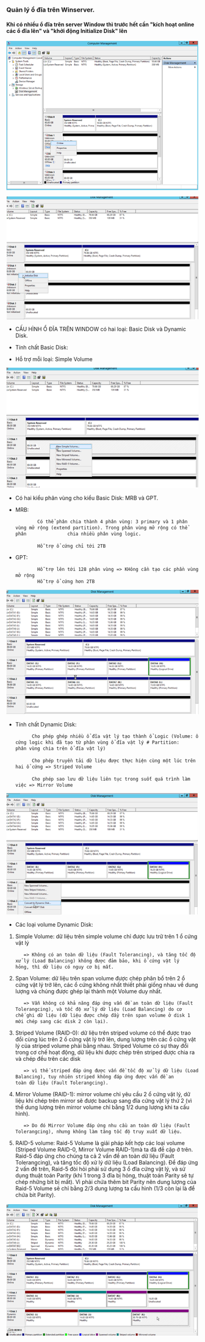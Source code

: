 ### Quản lý ổ đĩa trên Winserver.

#### Khi có nhiều ổ đĩa trên server Window thì trước hết cần "kích hoạt online các ổ đĩa lên" và "khởi động Initialize Disk" lên

![](/image/1.1.png)

![](/image/2.2.png)

- CẤU HÌNH Ổ ĐĨA TRÊN WINDOW có hai loại: Basic Disk và Dynamic Disk. 

- Tính chất Basic Disk: 

+ Hỗ trợ mỗi loại: Simple Volume

![](/image/3.3.png)

+ Có hai kiểu phân vùng cho kiểu Basic Disk: MRB và GPT.

+ MRB: 

              Có thể phân chia thành 4 phân vùng: 3 primary và 1 phân vùng mở rộng (extend partition). Trong phân vùng mở rộng có thể phân               chia nhiều phân vùng logic. 
              
              Hỗ trợ ổ cứng chỉ tới 2TB

+ GPT: 

              Hỗ trợ lên tới 128 phân vùng => KHông cần tạo các phần vùng mở rộng
              Hỗ trợ ổ cứng hơn 2TB
              
![](/image/6.6.png)             

- Tính chất Dynamic Disk: 

            Cho phép ghép nhiều ổ đĩa vật lý tạo thành ổ Logic (Volume: ổ cứng logic khi đã tạo từ phân vùng ổ đĩa vật lý # Partition:                  phân vùng chia trên ổ đĩa vật lý)

            Cho phép truyền tải dữ liệu được thực hiện cùng một lúc trên hai ổ cứng => Striped Volume

            Cho phép sao lưu dữ liệu liên tục trong suốt quá trình làm việc => Mirror Volume
            
           
![](/image/4.4.png)
           
- Các loại volume Dynamic Disk: 
  
1. Simple Volume: dữ liệu trên simple volume chỉ được lưu trữ trên 1 ổ cứng vật lý

          => Không có an toàn dữ liệu (Fault Tolerancing), và tăng tốc độ xử lý (Load Balancing) không được đảm bảo, khi ổ cứng vật lý             hỏng, thì dữ liệu có nguy cơ bị mất.

2. Span Volume: dữ liệu trên span volume được chép phân bổ trên 2 ổ cứng vật lý trở lên, các ổ cứng không nhất thiết phải giống nhau về dung lượng và chúng được ghép lại thành một Volume duy nhất. 

          => Vẫn không có khả năng đáp ứng vấn đề an toàn dữ liệu (Fault Tolerangcing), và tốc độ xử lý dữ liệu (Load Balancing) do cơ             chế ghi dữ liệu (dữ liệu được chép đầy trên span volume ở disk 1 mới chép sang các disk 2 còn lại).

3. Striped Volume (RAID-0): dữ liệu trên striped volume có thể được trao đổi cùng lúc trên 2 ổ cứng vật lý trở lên, dung lượng trên các ổ cứng vật lý của striped volume phải bằng nhau. Striped Volume có sự thay đổi trong cơ chế hoạt động, dữ liệu khi được chép trên striped được chia ra và chép đều trên các disk

          => vì thế striped đáp ứng được vấn đề tốc độ xử lý dữ liệu (Load Balancing), tuy nhiên striped không đáp ứng được vấn đề an             toàn dữ liệu (Fault Tolerangcing).

4. Mirror Volume (RAID-1): mirror volume chỉ yêu cầu 2 ổ cứng vật lý, dữ liệu khi chép trên mirror sẽ được backup sang đĩa cứng vật lý thứ 2 (vì thế dung lượng trên mirror volume chỉ bằng 1/2 dung lượng khi ta cấu hình). 

          => Do đó Mirror Volume đáp ứng nhu cầu an toàn dữ liệu (Fault Tolerangcing), nhưng không làm tăng tốc độ truy xuất dữ liệu.

5. RAID-5 volume: Raid-5 Volume là giải pháp kết hợp các loại volume (Striped Volume RAID-0, Mirror Volume RAID-1)mà ta đã đề cập ở trên. Raid-5 đáp ứng cho chúng ta cả 2 vấn đề an toàn dữ liệu (Fault Tolerangcing), và tăng tốc độ xử lý dữ liệu (Load Balancing). Để đáp ứng 2 vấn đề trên, Raid-5 đòi hỏi phải sử dụng 3 ổ đĩa cứng vật lý, và sử dụng thuật toán Parity (khi 1 trong 3 đĩa bị hỏng, thuật toán Parity sẽ tự chép những bit bị mất). Vì phải chứa thêm bit Parity nên dung lượng của Raid-5 Volume sẽ chỉ bằng 2/3 dung lượng ta cấu hình (1/3 còn lại là để chứa bit Parity).

![](/image/5.5.png)

